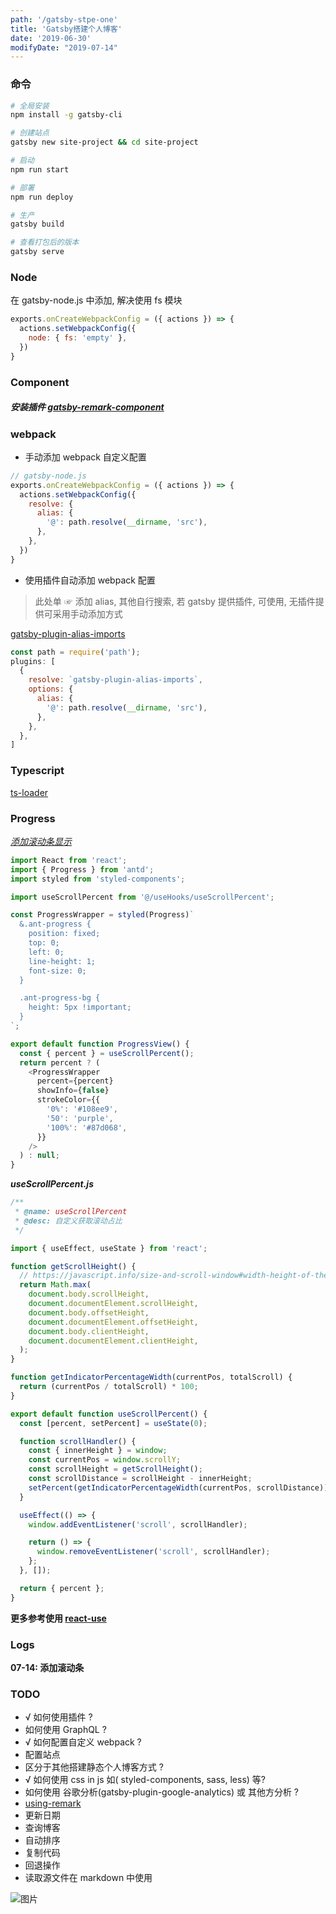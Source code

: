```yaml
---
path: '/gatsby-stpe-one'
title: 'Gatsby搭建个人博客'
date: '2019-06-30'
modifyDate: "2019-07-14"
---
```


<h3 id="命令">命令</h3>

```bash
# 全局安装
npm install -g gatsby-cli

# 创建站点
gatsby new site-project && cd site-project

# 启动
npm run start

# 部署
npm run deploy

# 生产
gatsby build

# 查看打包后的版本
gatsby serve

```
<ant-divider></ant-divider>
### Node

<a name="Node"></a>

在 gatsby-node.js 中添加, 解决使用 fs 模块

```js
exports.onCreateWebpackConfig = ({ actions }) => {
  actions.setWebpackConfig({
    node: { fs: 'empty' },
  })
}
```

<ant-divider></ant-divider>

### Component
<a name="Component"></a>

##### 安装插件 [gatsby-remark-component](https://www.gatsbyjs.org/packages/gatsby-remark-component/?=component#gatsby-remark-component-build-status-npm-version)

<ant-divider></ant-divider>

### webpack
<a name="webpack"></a>

- 手动添加 webpack 自定义配置

```js
// gatsby-node.js
exports.onCreateWebpackConfig = ({ actions }) => {
  actions.setWebpackConfig({
    resolve: {
      alias: {
        '@': path.resolve(__dirname, 'src'),
      },
    },
  })
}
```

- 使用插件自动添加 webpack 配置

> 此处单 ☞ 添加 alias, 其他自行搜索, 若 gatsby 提供插件, 可使用, 无插件提供可采用手动添加方式

[gatsby-plugin-alias-imports](https://www.gatsbyjs.org/packages/gatsby-plugin-alias-imports/?=webpack#gatsby-plugin-alias-imports)

```js
const path = require('path');
plugins: [
  {
    resolve: `gatsby-plugin-alias-imports`,
    options: {
      alias: {
        '@': path.resolve(__dirname, 'src'),
      },
    },
  },
]
```
<ant-divider></ant-divider>

### Typescript
<a name="Typescript"></a>

[ts-loader](https://github.com/AdamLeBlanc/gatsby-plugin-ts-loader)

<ant-divider></ant-divider>

### Progress
<a name="Progress"></a>

*[添加滚动条显示](https://github.com/dmetivier/gatsby-plugin-page-progress)*

```js
import React from 'react';
import { Progress } from 'antd';
import styled from 'styled-components';

import useScrollPercent from '@/useHooks/useScrollPercent';

const ProgressWrapper = styled(Progress)`
  &.ant-progress {
    position: fixed;
    top: 0;
    left: 0;
    line-height: 1;
    font-size: 0;
  }

  .ant-progress-bg {
    height: 5px !important;
  }
`;

export default function ProgressView() {
  const { percent } = useScrollPercent();
  return percent ? (
    <ProgressWrapper
      percent={percent}
      showInfo={false}
      strokeColor={{
        '0%': '#108ee9',
        '50': 'purple',
        '100%': '#87d068',
      }}
    />
  ) : null;
}
```
***useScrollPercent.js***
```js
/**
 * @name: useScrollPercent
 * @desc: 自定义获取滚动占比
 */

import { useEffect, useState } from 'react';

function getScrollHeight() {
  // https://javascript.info/size-and-scroll-window#width-height-of-the-document
  return Math.max(
    document.body.scrollHeight,
    document.documentElement.scrollHeight,
    document.body.offsetHeight,
    document.documentElement.offsetHeight,
    document.body.clientHeight,
    document.documentElement.clientHeight,
  );
}

function getIndicatorPercentageWidth(currentPos, totalScroll) {
  return (currentPos / totalScroll) * 100;
}

export default function useScrollPercent() {
  const [percent, setPercent] = useState(0);

  function scrollHandler() {
    const { innerHeight } = window;
    const currentPos = window.scrollY;
    const scrollHeight = getScrollHeight();
    const scrollDistance = scrollHeight - innerHeight;
    setPercent(getIndicatorPercentageWidth(currentPos, scrollDistance));
  }

  useEffect(() => {
    window.addEventListener('scroll', scrollHandler);

    return () => {
      window.removeEventListener('scroll', scrollHandler);
    };
  }, []);

  return { percent };
}
```
**更多参考使用 [react-use](https://github.com/streamich/react-use)**

<ant-divider></ant-divider>

### Logs
<a name="Logs"></a>

**07-14: 添加滚动条**

<ant-divider></ant-divider>

<h3 id="TODO">TODO</h3>

- √ 如何使用插件 ?
- 如何使用 GraphQL ?
- √ 如何配置自定义 webpack ?
- 配置站点
- 区分于其他搭建静态个人博客方式 ?
- √ 如何使用 css in js 如( styled-components, sass, less) 等?
- 如何使用 谷歌分析(gatsby-plugin-google-analytics) 或 其他方分析 ?
- [using-remark](https://using-remark.gatsbyjs.org/)
- 更新日期
- 查询博客
- 自动排序
- 复制代码
- 回退操作
- 读取源文件在 markdown 中使用

![图片](https://source.unsplash.com/random/800x300)

<!-- write-music -->

